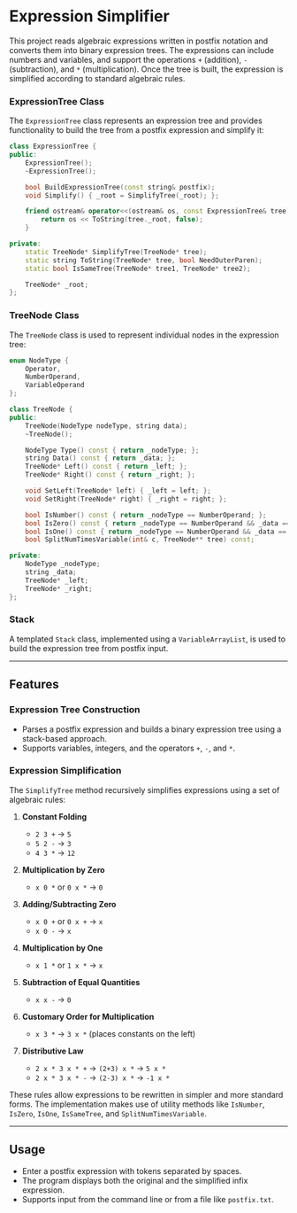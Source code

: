 # Expression Simplifier

This project reads algebraic expressions written in postfix notation and converts them into binary expression trees. The expressions can include numbers and variables, and support the operations `+` (addition), `-` (subtraction), and `*` (multiplication). Once the tree is built, the expression is simplified according to standard algebraic rules.

### ExpressionTree Class

The `ExpressionTree` class represents an expression tree and provides functionality to build the tree from a postfix expression and simplify it:

```cpp
class ExpressionTree {
public:
    ExpressionTree();
    ~ExpressionTree();

    bool BuildExpressionTree(const string& postfix);
    void Simplify() { _root = SimplifyTree(_root); };

    friend ostream& operator<<(ostream& os, const ExpressionTree& tree) {
        return os << ToString(tree._root, false);
    }

private:
    static TreeNode* SimplifyTree(TreeNode* tree);
    static string ToString(TreeNode* tree, bool NeedOuterParen);
    static bool IsSameTree(TreeNode* tree1, TreeNode* tree2);

    TreeNode* _root;
};
```

### TreeNode Class

The `TreeNode` class is used to represent individual nodes in the expression tree:

```cpp
enum NodeType {
    Operator,
    NumberOperand,
    VariableOperand
};

class TreeNode {
public:
    TreeNode(NodeType nodeType, string data);
    ~TreeNode();

    NodeType Type() const { return _nodeType; };
    string Data() const { return _data; };
    TreeNode* Left() const { return _left; };
    TreeNode* Right() const { return _right; };

    void SetLeft(TreeNode* left) { _left = left; };
    void SetRight(TreeNode* right) { _right = right; };

    bool IsNumber() const { return _nodeType == NumberOperand; };
    bool IsZero() const { return _nodeType == NumberOperand && _data == "0"; };
    bool IsOne() const { return _nodeType == NumberOperand && _data == "1"; };
    bool SplitNumTimesVariable(int& c, TreeNode** tree) const;

private:
    NodeType _nodeType;
    string _data;
    TreeNode* _left;
    TreeNode* _right;
};
```

### Stack

A templated `Stack` class, implemented using a `VariableArrayList`, is used to build the expression tree from postfix input.

---

## Features

### Expression Tree Construction

* Parses a postfix expression and builds a binary expression tree using a stack-based approach.
* Supports variables, integers, and the operators `+`, `-`, and `*`.

### Expression Simplification

The `SimplifyTree` method recursively simplifies expressions using a set of algebraic rules:

1. **Constant Folding**

   * `2 3 +` → `5`
   * `5 2 -` → `3`
   * `4 3 *` → `12`

2. **Multiplication by Zero**

   * `x 0 *` or `0 x *` → `0`

3. **Adding/Subtracting Zero**

   * `x 0 +` or `0 x +` → `x`
   * `x 0 -` → `x`

4. **Multiplication by One**

   * `x 1 *` or `1 x *` → `x`

5. **Subtraction of Equal Quantities**

   * `x x -` → `0`

6. **Customary Order for Multiplication**

   * `x 3 *` → `3 x *` (places constants on the left)

7. **Distributive Law**

   * `2 x * 3 x * +` → `(2+3) x *` → `5 x *`
   * `2 x * 3 x * -` → `(2-3) x *` → `-1 x *`

These rules allow expressions to be rewritten in simpler and more standard forms. The implementation makes use of utility methods like `IsNumber`, `IsZero`, `IsOne`, `IsSameTree`, and `SplitNumTimesVariable`.

---

## Usage

* Enter a postfix expression with tokens separated by spaces.
* The program displays both the original and the simplified infix expression.
* Supports input from the command line or from a file like `postfix.txt`.
